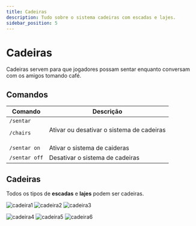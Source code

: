 ```yaml
---
title: Cadeiras
description: Tudo sobre o sistema cadeiras com escadas e lajes.
sidebar_position: 5
---
```


# Cadeiras

Cadeiras servem para que jogadores possam sentar enquanto conversam com os amigos tomando café.

## Comandos
| Comando | Descrição |
| ----- | ------- |
| `/sentar` <p>`/chairs`</p> | Ativar ou desativar o sistema de cadeiras |
| `/sentar on` | Ativar o sistema de caideras |
| `/sentar off` | Desativar o sistema de cadeiras |

## Cadeiras

Todos os tipos de **escadas** e **lajes** podem ser cadeiras.

![cadeira1](https://static.wikia.nocookie.net/minecraft_gamepedia/images/a/a0/Oak_Stairs_%28N%29_JE7_BE6.png)
![cadeira2](https://static.wikia.nocookie.net/minecraft_gamepedia/images/4/4b/Deepslate_Tile_Stairs_JE1.png)
![cadeira3](https://static.wikia.nocookie.net/minecraft_gamepedia/images/b/b7/Cobblestone_Stairs_%28N%29_JE5.png)

![cadeira4](https://static.wikia.nocookie.net/minecraft_gamepedia/images/f/ff/Sandstone_Slab_JE5_BE2.png)
![cadeira5](https://static.wikia.nocookie.net/minecraft_gamepedia/images/a/ac/Oak_Slab_JE5_BE2.png)
![cadeira6](https://static.wikia.nocookie.net/minecraft_gamepedia/images/d/d4/Stone_Slab_JE2_BE1.png)